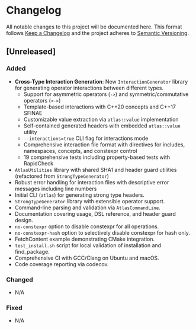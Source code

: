 # Changelog

All notable changes to this project will be documented here. This format follows [Keep a Changelog](https://keepachangelog.com/en/1.0.0/) and the project adheres to [Semantic Versioning](https://semver.org/).

## [Unreleased]

### Added
- **Cross-Type Interaction Generation**: New `InteractionGenerator` library for generating operator interactions between different types.
  - Support for asymmetric operators (`->`) and symmetric/commutative operators (`<->`)
  - Template-based interactions with C++20 concepts and C++17 SFINAE
  - Customizable value extraction via `atlas::value` implementation
  - Self-contained generated headers with embedded `atlas::value` utility
  - `--interactions=true` CLI flag for interactions mode
  - Comprehensive interaction file format with directives for includes, namespaces, concepts, and constexpr control
  - 19 comprehensive tests including property-based tests with RapidCheck
- `AtlasUtilities` library with shared SHA1 and header guard utilities (refactored from `StrongTypeGenerator`)
- Robust error handling for interaction files with descriptive error messages including line numbers
- Initial CLI (`atlas`) for generating strong type headers.
- `StrongTypeGenerator` library with extensible operator support.
- Command-line parsing and validation via `AtlasCommandLine`.
- Documentation covering usage, DSL reference, and header guard design.
- `no-constexpr` option to disable constexpr for all operations.
- `no-constexpr-hash` option to selectively disable constexpr for hash only.
- FetchContent example demonstrating CMake integration.
- `test_install.sh` script for local validation of installation and find_package.
- Comprehensive CI with GCC/Clang on Ubuntu and macOS.
- Code coverage reporting via codecov.

### Changed
- N/A

### Fixed
- N/A
